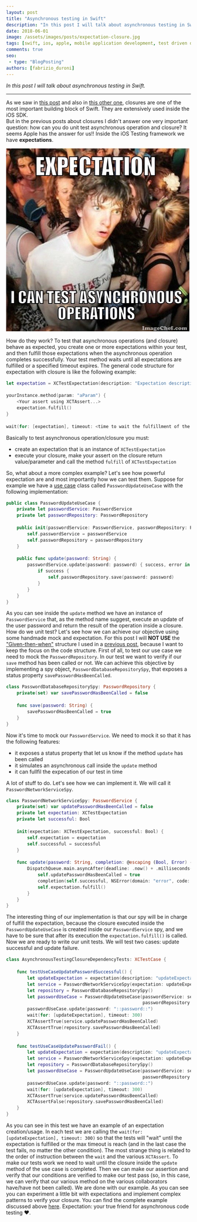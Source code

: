 ```yaml
---
layout: post
title: "Asynchronous testing in Swift"
description: "In this post I will talk about asynchronous testing in Swift."
date: 2018-06-01
image: /assets/images/posts/expectation-closure.jpg
tags: [swift, ios, apple, mobile application development, test driven development]
comments: true
seo:
 - type: "BlogPosting"
authors: [fabrizio_duroni] 
---
```


*In this post I will talk about asynchronous testing in Swift.*

---

As we saw in [this post](/2017/06/02/swift-closure-syntax.html "what are closure") and also
 in [this other one](/2017/06/14/swift-closure-demystifying-autoclosure-escaping.html "autoclose and escaping"), closures 
 are one of the most important building block of Swift. They are extensively used inside the iOS SDK.  
But in the previous posts about closures I didn't answer one very important question: how can you do unit test 
asynchronous operation and closure? It seems Apple has the answer for us!! Inside the iOS Testing framework we have 
**expectations**.

![Clarity closure expectation test](/assets/images/posts/expectation-closure.jpg "Clarity closure expectation test")

How do they work? To test that asynchronous operations (and closure) behave as expected, you create one or more 
expectations within your test, and then fulfill those expectations when the asynchronous operation completes 
successfully. Your test method waits until all expectations are fulfilled or a specified timeout expires. 
The general code structure for expectation with closure is like the following example:

```swift
let expectation = XCTestExpectation(description: "Expectation description")

yourInstance.method(param: "aParam") {
    <Your assert using XCTAssert...>
    expectation.fulfill()
}

wait(for: [expectation], timeout: <time to wait the fulfillment of the expecation>)
```

Basically to test asynchronous operation/closure you must:

* create an expectation that is an instance of `XCTestExpectation`
* execute your closure, make your assert on the closure return value/parameter and call the method `fulfill` of 
`XCTestExpectation`

So, what about a more complex example? Let's see how powerful expectation are and most importantly how we can test them.
Suppose for example we have a [use case](https://en.wikipedia.org/wiki/Use_case "use case") class called 
`PasswordUpdateUseCase` with the following implementation:

```swift
public class PasswordUpdateUseCase {
    private let passwordService: PasswordService
    private let passwordRepository: PasswordRepository
    
    public init(passwordService: PasswordService, passwordRepository: PasswordRepository) {
        self.passwordService = passwordService
        self.passwordRepository = passwordRepository
    }
    
    public func update(password: String) {
        passwordService.update(password: password) { success, error in
            if success {
                self.passwordRepository.save(password: password)
            }
        }
    }
}
```

As you can see inside the `update` method we have an instance of `PasswordService` that, as the method name suggest, 
execute an update of the user password and return the result of the operation inside a closure. How do we unit test? 
Let's see how we can achieve our objective using some handmade mock and expectation. For this post I will **NOT USE**
 the  ["Given-then-when"](https://en.wikipedia.org/wiki/Given-When-Then "Given-then-when") structure I used in 
 a [previous post](/2017/08/11/model-view-presenter-architecture-ios-swift-unit-test.html), because I want to keep 
 the focus on the code structure.
First of all, to test our use case we need to mock the `PasswordRepository`. In our test we want to verify 
if our `save` method has been called or not. We can achieve this objective by implementing a spy object, 
`PasswordDatabaseRepositorySpy`, that exposes a status property `savePasswordHasBeenCalled`.

```swift
class PasswordDatabaseRepositorySpy: PasswordRepository {
    private(set) var savePasswordHasBeenCalled = false
    
    func save(password: String) {
        savePasswordHasBeenCalled = true
    }
}
```

Now it's time to mock our `PasswordService`. We need to mock it so that it has the following features:

* it exposes a status property that let us know if the method `update` has been called
* it simulates an asynchronous call inside the `update` method
* it can fullfil the expecation of our test in time

A lot of stuff to do. Let's see how we can implement it. We will call it `PasswordNetworkServiceSpy`.

```swift
class PasswordNetworkServiceSpy: PasswordService {
    private(set) var updatePasswordHasBeenCalled = false
    private let expectation: XCTestExpectation
    private let successful: Bool

    init(expectation: XCTestExpectation, successful: Bool) {
        self.expectation = expectation
        self.successful = successful
    }
    
    func update(password: String, completion: @escaping (Bool, Error) -> ()) {
        DispatchQueue.main.asyncAfter(deadline: .now() + .milliseconds(200)) {
            self.updatePasswordHasBeenCalled = true
            completion(self.successful, NSError(domain: "error", code: -1, userInfo: nil))
            self.expectation.fulfill()
        }
    }
}
```

The interesting thing of our implementation is that our spy will be in charge of fulfill the expectation, because the
 closure executed inside the `PasswordUpdateUseCase` is created inside our `PasswordService` spy, and we have to be 
 sure that after its execution the `expectation.fulfill()` is called.  
Now we are ready to write our unit tests. We will test two cases: update successful and update failure.  

```swift
class AsynchronousTestingClosureDependencyTests: XCTestCase {
    
    func testUseCaseUpdatePasswordSuccessful() {
        let updateExpectation = expectation(description: "updateExpectation")
        let service = PasswordNetworkServiceSpy(expectation: updateExpectation, successful: true)
        let repository = PasswordDatabaseRepositorySpy()
        let passwordUseCase = PasswordUpdateUseCase(passwordService: service,
                                                    passwordRepository: repository)
        passwordUseCase.update(password: "::password::")
        wait(for: [updateExpectation], timeout: 300)
        XCTAssertTrue(service.updatePasswordHasBeenCalled)
        XCTAssertTrue(repository.savePasswordHasBeenCalled)
    }
    
    func testUseCaseUpdatePasswordFail() {
        let updateExpectation = expectation(description: "updateExpectation")
        let service = PasswordNetworkServiceSpy(expectation: updateExpectation, successful: false)
        let repository = PasswordDatabaseRepositorySpy()
        let passwordUseCase = PasswordUpdateUseCase(passwordService: service,
                                                    passwordRepository: repository)
        passwordUseCase.update(password: "::password::")
        wait(for: [updateExpectation], timeout: 300)
        XCTAssertTrue(service.updatePasswordHasBeenCalled)
        XCTAssertFalse(repository.savePasswordHasBeenCalled)
    }
}
```

As you can see in this test we have an example of an expectation creation/usage. In each test we are calling the 
`wait(for: [updateExpectation], timeout: 300)` so that the tests will "wait" until the expectation is fulfilled or the 
max timeout is reach (and in the last case the test fails, no matter the other condition). The most strange thing is 
related to the order of instruction between the `wait` and the various `XCTAssert`. To make our tests work we need 
to wait until the closure inside the `update` method of the use case is completed. Then we can make our assertion 
and verify that our conditions are verified to make our test pass (so, in this case, we can verify that our various 
method on the various collaborators have/have not been called).
We are done with our example. As you can see you can experiment a little bit with expectations and implement
 complex patterns to verify your closure. You can find the complete example
  discussed above [here](https://github.com/chicio/Asynchronous-Testing-Closure-Dependency "asynchronous operation swift example").
Expectation: your true friend for asynchronous code testing :heart:.
